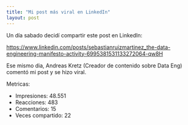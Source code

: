 ```yaml
---
title: "Mi post más viral en LinkedIn"
layout: post
---
```


Un día sabado decidí compartir este post en LinkedIn:

https://www.linkedin.com/posts/sebastianruizmartinez_the-data-engineering-manifesto-activity-6995381531133272064-qw8H

Ese mismo dia, Andreas Kretz (Creador de contenido sobre Data Eng) comentó mi post y se hizo viral.

Metricas:
- Impresiones: 48.551
- Reacciones: 483
- Comentarios: 15
- Veces compartido: 22
